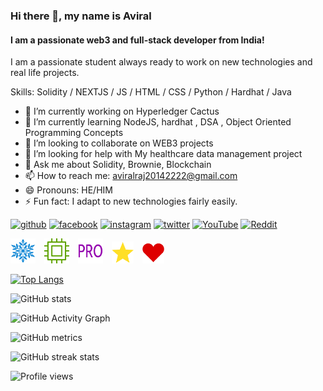 ### Hi there 👋, my name is Aviral
#### I am a passionate web3 and full-stack developer from India!


I am a passionate student always ready to work on new technologies and real life projects.

Skills: Solidity / NEXTJS / JS / HTML / CSS / Python / Hardhat / Java

- 🔭 I’m currently working on Hyperledger Cactus 
- 🌱 I’m currently learning NodeJS, hardhat , DSA , Object Oriented Programming Concepts 
- 👯 I’m looking to collaborate on WEB3 projects 
- 🤔 I’m looking for help with My healthcare data management project 
- 💬 Ask me about Solidity, Brownie, Blockchain 
- 📫 How to reach me: aviralraj20142222@gmail.com 
- 😄 Pronouns: HE/HIM 
- ⚡ Fun fact: I adapt to new technologies fairly easily. 


[<img src='https://cdn.jsdelivr.net/npm/simple-icons@3.0.1/icons/github.svg' alt='github' height='40'>](https://github.com/aviral727)  [<img src='https://cdn.jsdelivr.net/npm/simple-icons@3.0.1/icons/facebook.svg' alt='facebook' height='40'>](https://www.facebook.com/aviralraj727)  [<img src='https://cdn.jsdelivr.net/npm/simple-icons@3.0.1/icons/instagram.svg' alt='instagram' height='40'>](https://www.instagram.com/aviral._/)  [<img src='https://cdn.jsdelivr.net/npm/simple-icons@3.0.1/icons/twitter.svg' alt='twitter' height='40'>](https://twitter.com/aviral727)  [<img src='https://cdn.jsdelivr.net/npm/simple-icons@3.0.1/icons/youtube.svg' alt='YouTube' height='40'>](https://www.youtube.com/channel/TEKPANDA)  [<img src='https://cdn.jsdelivr.net/npm/simple-icons@3.0.1/icons/reddit.svg' alt='Reddit' height='40'>](https://www.reddit.com/user/aviral727)  

<a href='https://archiveprogram.github.com/'><img src='https://raw.githubusercontent.com/acervenky/animated-github-badges/master/assets/acbadge.gif' width='40' height='40'></a> <a href='https://docs.github.com/en/developers'><img src='https://raw.githubusercontent.com/acervenky/animated-github-badges/master/assets/devbadge.gif' width='40' height='40'></a> <a href='https://github.com/pricing'><img src='https://raw.githubusercontent.com/acervenky/animated-github-badges/master/assets/pro.gif' width='40' height='40'></a> <a href='https://stars.github.com/'><img src='https://raw.githubusercontent.com/acervenky/animated-github-badges/master/assets/starbadge.gif' width='35' height='35'></a> <a href='https://docs.github.com/en/github/supporting-the-open-source-community-with-github-sponsors'><img src='https://raw.githubusercontent.com/acervenky/animated-github-badges/master/assets/sponsorbadge.gif' width='35' height='35'></a> 

[![Top Langs](https://github-readme-stats.vercel.app/api/top-langs/?username=aviral727)](https://github.com/anuraghazra/github-readme-stats)

![GitHub stats](https://github-readme-stats.vercel.app/api?username=aviral727&show_icons=true)  

![GitHub Activity Graph](https://activity-graph.herokuapp.com/graph?username=aviral727)  

![GitHub metrics](https://metrics.lecoq.io/aviral727)  

![GitHub streak stats](https://github-readme-streak-stats.herokuapp.com/?user=aviral727)  

![Profile views](https://gpvc.arturio.dev/aviral727)  
